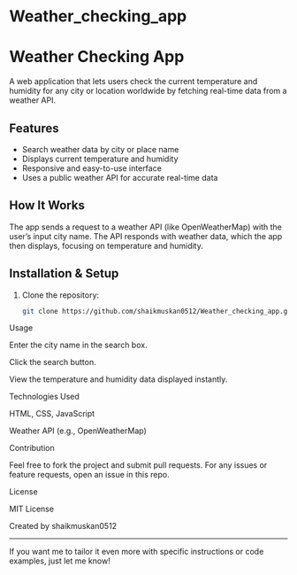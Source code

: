 # Weather_checking_app
# Weather Checking App

A web application that lets users check the current temperature and humidity for any city or location worldwide by fetching real-time data from a weather API.

## Features

- Search weather data by city or place name
- Displays current temperature and humidity
- Responsive and easy-to-use interface
- Uses a public weather API for accurate real-time data

## How It Works

The app sends a request to a weather API (like OpenWeatherMap) with the user’s input city name. The API responds with weather data, which the app then displays, focusing on temperature and humidity.

## Installation & Setup

1. Clone the repository:

   ```bash
   git clone https://github.com/shaikmuskan0512/Weather_checking_app.git
Usage

Enter the city name in the search box.

Click the search button.

View the temperature and humidity data displayed instantly.

Technologies Used

HTML, CSS, JavaScript

Weather API (e.g., OpenWeatherMap)

Contribution

Feel free to fork the project and submit pull requests. For any issues or feature requests, open an issue in this repo.

License

MIT License

Created by shaikmuskan0512


---

If you want me to tailor it even more with specific instructions or code examples, just let me know!
